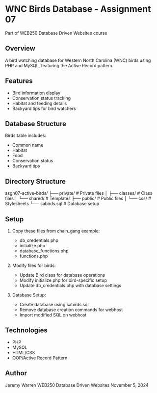 
# WNC Birds Database - Assignment 07

Part of WEB250 Database Driven Websites course

## Overview

A bird watching database for Western North Carolina (WNC) birds using PHP and MySQL, featuring the Active Record pattern.

## Features

- Bird information display
- Conservation status tracking
- Habitat and feeding details
- Backyard tips for bird watchers

## Database Structure

Birds table includes:

- Common name
- Habitat
- Food
- Conservation status
- Backyard tips

## Directory Structure

asgn07-active-birds/ ├── private/ # Private files │ ├── classes/ # Class files │ └── shared/ # Templates ├── public/ # Public files │ └── css/ # Stylesheets └── sabirds.sql # Database setup

## Setup

1. Copy these files from chain_gang example:
   - db_credentials.php
   - initialize.php
   - database_functions.php
   - functions.php

2. Modify files for birds:
   - Update Bird class for database operations
   - Modify initialize.php for bird-specific setup
   - Update db_credentials.php with database settings

3. Database Setup:
   - Create database using sabirds.sql
   - Remove database creation commands for webhost
   - Import modified SQL on webhost

## Technologies

- PHP
- MySQL
- HTML/CSS
- OOP/Active Record Pattern

## Author

Jeremy Warren
WEB250 Database Driven Websites
November 5, 2024
